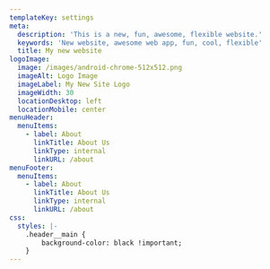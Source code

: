 ```yaml
---
templateKey: settings
meta:
  description: 'This is a new, fun, awesome, flexible website.'
  keywords: 'New website, awesome web app, fun, cool, flexible'
  title: My new website
logoImage:
  image: /images/android-chrome-512x512.png
  imageAlt: Logo Image
  imageLabel: My New Site Logo
  imageWidth: 30
  locationDesktop: left
  locationMobile: center
menuHeader:
  menuItems:
    - label: About
      linkTitle: About Us
      linkType: internal
      linkURL: /about
menuFooter:
  menuItems:
    - label: About
      linkTitle: About Us
      linkType: internal
      linkURL: /about
css:
  styles: |-
    .header__main {
        background-color: black !important;
    }
---
```


